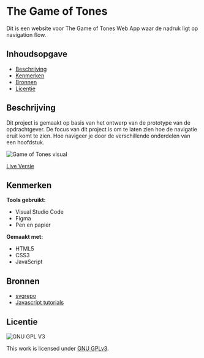 # The Game of Tones
Dit is een website voor The Game of Tones Web App waar de nadruk ligt op navigation flow.

## Inhoudsopgave

  * [Beschrijving](#beschrijving)
  * [Kenmerken](#kenmerken)
  * [Bronnen](#bronnen)
  * [Licentie](#licentie)

## Beschrijving
<!-- In de Beschrijving staat hoe je project er uit ziet, hoe het werkt en wat je er mee kan. -->
Dit project is gemaakt op basis van het ontwerp van de prototype van de opdrachtgever.
De focus van dit project is om te laten zien hoe de navigatie eruit komt te zien. Hoe navigeer je door de verschillende onderdelen van een hoofdstuk.
<!-- Voeg een mooie poster visual toe 📸 -->
![Game of Tones visual](https://user-images.githubusercontent.com/26089533/146912809-3ee17f95-e887-405f-8701-0e6bc6a60c5d.png)

<!-- Voeg een link toe naar Github Pages 🌐-->
[Live Versie](https://gameoftones.student.fdnd.nl/)


## Kenmerken

**Tools gebruikt:**

- Visual Studio Code
-  Figma
-  Pen en papier

**Gemaakt met:**

- HTML5
- CSS3
- JavaScript

## Bronnen

- [svgrepo](https://www.svgrepo.com/)
- [Javascript tutorials](https://www.youtube.com/c/TheNetNinja/featured)

## Licentie

![GNU GPL V3](https://www.gnu.org/graphics/gplv3-127x51.png)

This work is licensed under [GNU GPLv3](./LICENSE).
